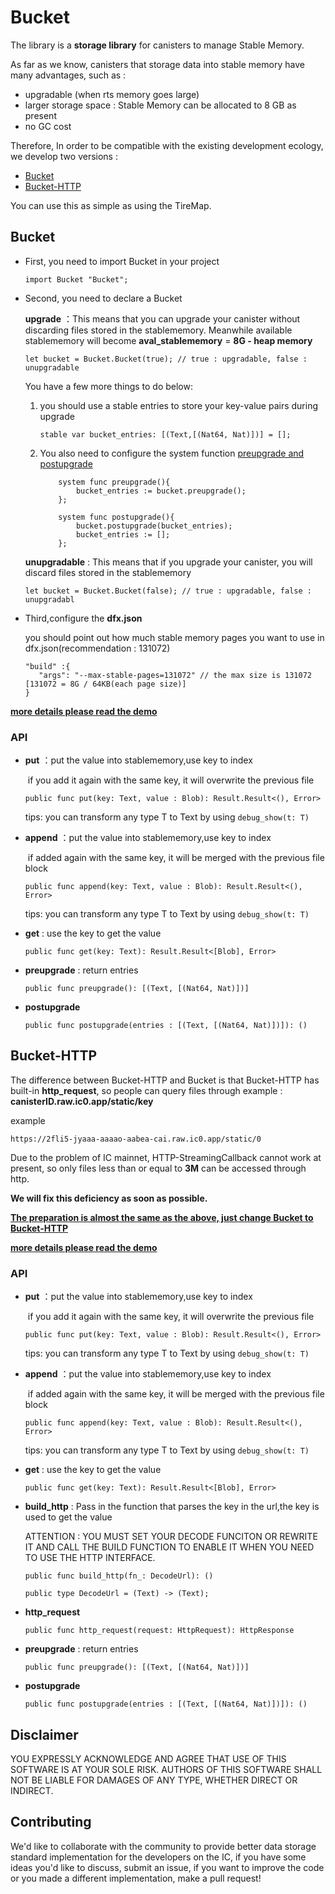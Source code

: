 # Bucket

The library is a **storage library** for canisters to manage Stable Memory. 

As far as we know, canisters that storage data into stable memory have many advantages, such as :
- upgradable (when rts memory goes large)
- larger storage space : Stable Memory can be allocated to 8 GB as present
- no GC cost

Therefore, In order to be compatible with the existing development ecology, we develop two versions :

- [Bucket](#Bucket)
- [Bucket-HTTP](#Bucket-HTTP)

You can use this as simple as using the TireMap.

<span id="Bucket"></span>

##  Bucket

<span id="prework"></span>

- First, you need to import Bucket in your project 

   ```motoko
   import Bucket "Bucket";
   ```

- Second, you need to declare a Bucket

   **upgrade** ：This means that you can upgrade your canister without discarding files stored in the stablememory. Meanwhile available stablememory will become **aval_stablememory** = **8G - heap memory**
   
   ```motoko
   let bucket = Bucket.Bucket(true); // true : upgradable, false : unupgradable
   ```

   You have a few more things to do below: 

   1. you should use a stable entries to store your key-value pairs during upgrade

      ```motoko
      stable var bucket_entries: [(Text,[(Nat64, Nat)])] = [];
      ```

   2. You also need to configure the system function [preupgrade and postupgrade](https://smartcontracts.org/docs/language-guide/upgrades.html#_preupgrade_and_postupgrade_system_methods)

      ```motoko
          system func preupgrade(){
              bucket_entries := bucket.preupgrade();
          };
      
          system func postupgrade(){
              bucket.postupgrade(bucket_entries);
              bucket_entries := [];
          };
      ```
      
  
  **unupgradable** : This means that if you upgrade your canister, you will discard files stored in the stablememory
  ```motoko
  let bucket = Bucket.Bucket(false); // true : upgradable, false : unupgradabl
  ```


- Third,configure the **dfx.json**

  you should point out how much stable memory pages you want to use in dfx.json(recommendation : 131072)

  ```motoko
  "build" :{
     "args": "--max-stable-pages=131072" // the max size is 131072 [131072 = 8G / 64KB(each page size)]
  }
  ```

**[more details please read the demo](https://github.com/PrimLabs/Bucket/blob/main/src/Bucket/example.mo)**

###  API

- **put** ：put the value into stablememory,use key to index

  ​            if you add it again with the same key, it will overwrite the previous file

  ```motoko
  public func put(key: Text, value : Blob): Result.Result<(), Error>
  ```

  tips: you can transform any type T to Text by using ``debug_show(t: T)``

- **append** ：put the value into stablememory,use key to index

  ​                    if added again with the same key, it will be merged with the previous file block

  ```motoko
  public func append(key: Text, value : Blob): Result.Result<(), Error>
  ```

  tips: you can transform any type T to Text by using ``debug_show(t: T)``

- **get** : use the key to get the value

  ```motoko
  public func get(key: Text): Result.Result<[Blob], Error>
  ```

- **preupgrade** : return entries

  ```motoko
  public func preupgrade(): [(Text, [(Nat64, Nat)])]
  ```

- **postupgrade**

  ```motoko
  public func postupgrade(entries : [(Text, [(Nat64, Nat)])]): ()
  ```

<span id="Bucket-HTTP"></span>

##  Bucket-HTTP

The difference between Bucket-HTTP and Bucket is that Bucket-HTTP has built-in **http_request**, so people can query files through example : **canisterID.raw.ic0.app/static/key**

example

```
https://2fli5-jyaaa-aaaao-aabea-cai.raw.ic0.app/static/0
```

Due to the problem of IC mainnet, HTTP-StreamingCallback cannot work at present, so only files less than or equal to **3M** can be accessed through http.

**We will fix this deficiency as soon as possible.**

[**The preparation is almost the same as the above, just change Bucket to Bucket-HTTP**](#prework)

**[more details please read the demo](https://github.com/PrimLabs/Bucket/blob/main/src/Bucket-HTTP/example.mo)**

###  API

- **put** ：put the value into stablememory,use key to index

  ​            if you add it again with the same key, it will overwrite the previous file

  ```motoko
  public func put(key: Text, value : Blob): Result.Result<(), Error>
  ```

  tips: you can transform any type T to Text by using ``debug_show(t: T)``

- **append** ：put the value into stablememory,use key to index

  ​                    if added again with the same key, it will be merged with the previous file block

  ```motoko
  public func append(key: Text, value : Blob): Result.Result<(), Error>
  ```

  tips: you can transform any type T to Text by using ``debug_show(t: T)``

- **get** : use the key to get the value

  ```motoko
  public func get(key: Text): Result.Result<[Blob], Error>
  ```

- **build_http** : Pass in the function that parses the key in the url,the key is used to get the value

  ATTENTION : YOU MUST SET YOUR DECODE FUNCITON OR REWRITE IT AND CALL THE BUILD FUNCTION TO ENABLE IT WHEN YOU NEED TO USE THE HTTP INTERFACE.

  ```motoko
  public func build_http(fn_: DecodeUrl): ()
  ```

  ```motoko
  public type DecodeUrl = (Text) -> (Text);
  ```

- **http_request**

  ```motoko
  public func http_request(request: HttpRequest): HttpResponse
  ```

- **preupgrade** : return entries

  ```motoko
  public func preupgrade(): [(Text, [(Nat64, Nat)])]
  ```

- **postupgrade**

  ```motoko
  public func postupgrade(entries : [(Text, [(Nat64, Nat)])]): ()
  ```


## Disclaimer

YOU EXPRESSLY ACKNOWLEDGE AND AGREE THAT USE OF THIS SOFTWARE IS AT YOUR SOLE RISK. AUTHORS OF THIS SOFTWARE SHALL NOT BE LIABLE FOR DAMAGES OF ANY TYPE, WHETHER DIRECT OR INDIRECT.

## Contributing

<span id="hh"></span>

We'd like to collaborate with the community to provide better data storage standard implementation for the developers on the IC, if you have some ideas you'd like to discuss, submit an issue, if you want to improve the code or you made a different implementation, make a pull request!
